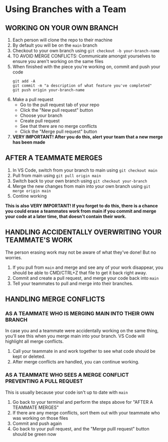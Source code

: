 # Using Branches with a Team

## WORKING ON YOUR OWN BRANCH

1. Each person will clone the repo to their machine
2. By default you will be on the ```main``` branch
3. Checkout to your own branch using ```git checkout -b your-branch-name```
4. TO AVOID MERGE CONFLICTS: Communicate amongst yourselves to ensure you aren't working on the same files
5. When finished with the piece you're working on, commit and push your code
    ```
    git add -A   
    git commit -m "a description of what feature you've completed"
    git push origin your-branch-name
    ``` 
6. Make a pull request
    - Go to the pull request tab of your repo
    - Click the "New pull request" button
    - Choose your branch
    - Create pull request
    - See that there are no merge conflicts
    - Click the "Merge pull request" button
7. **VERY IMPORTANT! After you do this, alert your team that a new merge has been made**

## AFTER A TEAMMATE MERGES

1. In VS Code, switch from your branch to main using `git checkout main`
2. Pull from main using `git pull origin main`
3. Switch back to your own branch using `git checkout your-branch`
4. Merge the new changes from main into your own branch using `git merge origin main`
5. Contine working

**This is also VERY IMPORTANT! If you forget to do this, there is a chance you could erase a teammates work from main if you commit and merge your code at a later time, that doesn't contain their work.**

## HANDLING ACCIDENTALLY OVERWRITING YOUR TEAMMATE'S WORK

The person erasing work may not be aware of what they've done! But no worries.

1. If you pull from `main` and merge and see any of your work disappear, you should be able to CMD/CTRL+Z that file to get it back right away.
2. Commit and create a pull request, and merge your code back into `main`
3. Tell your teammates to pull and merge into their branches.

## HANDLING MERGE CONFLICTS

### AS A TEAMMATE WHO IS MERGING MAIN INTO THEIR OWN BRANCH

In case you and a teammate were accidentally working on the same thing, you'll see this when you merge main into your branch. VS Code will highlight all merge conflicts. 

1. Call your teammate in and work together to see what code should be kept or deleted. 
2. After merge conflicts are handled, you can continue working.

### AS A TEAMMATE WHO SEES A MERGE CONFLICT PREVENTING A PULL REQUEST

This is usually because your code isn't up to date with `main`

1. Go back to your terminal and perform the steps above for "AFTER A TEAMMATE MERGES"
2. If there are any merge conflicts, sort them out with your teammate who was working on those files
3. Commit and push again
4. Go back to your pull request, and the "Merge pulll request" button should be green now

